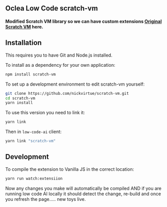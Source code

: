 ## Oclea Low Code scratch-vm
#### Modified Scratch VM library so we can have custom extensions [Original Scratch VM](https://github.com/LLK/scratch-vm) here.

## Installation
This requires you to have Git and Node.js installed.

To install as a dependency for your own application:
```bash
npm install scratch-vm
```
To set up a development environment to edit scratch-vm yourself:
```bash
git clone https://github.com/nickvirtue/scratch-vm.git
cd scratch-vm
yarn install
```
To use this version you need to link it:

```bash
yarn link
```
Then in `low-code-ai` client:
```bash
yarn link "scratch-vm"
```

## Development
To compile the extension to Vanilla JS in the correct location:
```bash
yarn run watch:extensiion
```
Now any changes you make will automatically be compiled AND if you are running low code AI locally it should detect the change, re-build and once you refresh the page..... new toys live.
